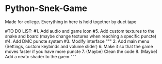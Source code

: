 # Python-Snek-Game
Made for college. Everything in here is held together by duct tape

#TO DO LIST:
#1. Add audio and game icon
#5. Add custom textures to the snake and board (maybe change textures when reaching a specific puncte)
#4. Add DMC puncte system
#3. Modify interface
"""
2. Add main menu (Settings, custom keybinds and volume slider)
6. Make it so that the game moves faster if you have more puncte
7. (Maybe) Clean the code
8. (Maybe) Add a neato shader to the gaem
"""

